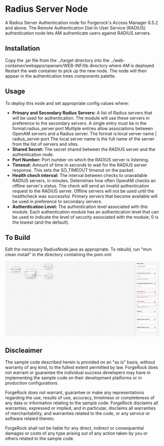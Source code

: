 # Radius Server Node

A Radius Server Authentication node for Forgerock's Access Manager 6.5.2 and above.
The Remote Authentication Dial-In User Service (RADIUS) authentication node lets AM authenticate users against RADIUS servers.


## Installation
Copy the .jar file from the ../target directory into the ../web-container/webapps/openam/WEB-INF/lib directory where AM is deployed. Restart the web container to pick up the new node. The node will then appear in the authentication trees components palette.

## Usage
To deploy this node and set appropriate config values where:
- **Primary and Secondary Radius Servers:** A list of Radius servers that will be used for authentication.
The module will use these servers in preference to the secondary servers.
A single entry must be in the format:radius_server:port
Multiple entries allow associations between OpenAM servers and a Radius server.
The format is:local server name | radius_server:port
The local server name is the full name of the server from the list of servers and sites.
- **Shared Secret:** The secret shared between the RADIUS server and the authentication node.
- **Port Number:** Port number on which the RADIUS server is listening.
- **Timeout:** Amount of time in seconds to wait for the RADIUS server response.
This sets the SO_TIMEOUT timeout on the packet.
- **Health chech interval:** The interval between checks to unavailable RADIUS servers, in minutes.
Determines how often OpenAM checks an offline server's status. The check will send an invalid authentication request to
the RADIUS server. Offline servers will not be used until the healthcheck was successful. Primary servers that become available will be
used in preference to secondary servers.
- **Authentication Level:** The authentication level associated with this module.
Each authentication module has an authentication level that can be used to indicate the level of security
associated with the module; 0 is the lowest (and the default).


## To Build
Edit the necessary RadiusNode.java as appropriate. To rebuild, run "mvn clean install" in the directory containing the pom.xml

![ScreenShot](./Radius.png)

## Discleaimer
The sample code described herein is provided on an "as is" basis, without warranty of any kind, to the fullest extent permitted by law. 
ForgeRock does not warrant or guarantee the individual success developers may have in implementing the sample code on their development platforms or in production configurations.

ForgeRock does not warrant, guarantee or make any representations regarding the use, results of use, accuracy, timeliness or completeness of any data or information relating to the sample code. 
ForgeRock disclaims all warranties, expressed or implied, and in particular, disclaims all warranties of merchantability, and warranties related to the code, or any service or software related thereto.

ForgeRock shall not be liable for any direct, indirect or consequential damages or costs of any type arising out of any action taken by you or others related to the sample code.


